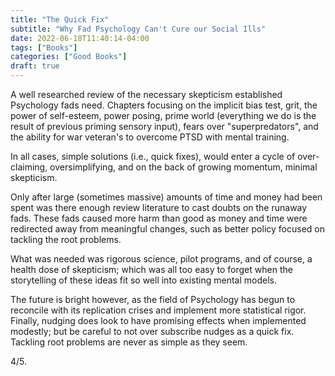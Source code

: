 ```yaml
---
title: "The Quick Fix"
subtitle: "Why Fad Psychology Can't Cure our Social Ills"
date: 2022-06-18T11:40:14-04:00
tags: ["Books"]
categories: ["Good Books"]
draft: true
---
```


A well researched review of the necessary skepticism established Psychology fads need. Chapters focusing on the implicit bias test, grit, the power of self-esteem, power posing, prime world (everything we do is the result of previous priming sensory input), fears over "superpredators", and the ability for war veteran's to overcome PTSD with mental training.

In all cases, simple solutions (i.e., quick fixes), would enter a cycle of over-claiming, oversimplifying, and on the back of growing momentum, minimal skepticism.

Only after large (sometimes massive) amounts of time and money had been spent was there enough review literature to cast doubts on the runaway fads. These fads caused more harm than good as money and time were redirected away from meaningful changes, such as better policy focused on tackling the root problems.

What was needed was rigorous science, pilot programs, and of course, a health dose of skepticism; which was all too easy to forget when the storytelling of these ideas fit so well into existing mental models. 

The future is bright however, as the field of Psychology has begun to reconcile with its replication crises and implement more statistical rigor. Finally, nudging does look to have promising effects when implemented modestly; but be careful to not over subscribe nudges as a quick fix. Tackling root problems are never as simple as they seem.

4/5.
